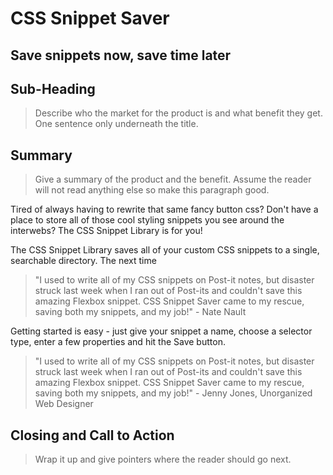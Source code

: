 # CSS Snippet Saver #

## Save snippets now, save time later ##

## Sub-Heading ##
  > Describe who the market for the product is and what benefit they get. One sentence only underneath the title.

## Summary ##
  > Give a summary of the product and the benefit. Assume the reader will not read anything else so make this paragraph good.

Tired of always having to rewrite that same fancy button css? Don't have a place to store all of those cool styling snippets you see around the interwebs? The CSS Snippet Library is for you!

The CSS Snippet Library saves all of your custom CSS snippets to a single, searchable directory. The next time

  > "I used to write all of my CSS snippets on Post-it notes, but disaster struck last week when I ran out of Post-its and couldn't save this amazing Flexbox snippet. CSS Snippet Saver came to my rescue, saving both my snippets, and my job!" - Nate Nault

Getting started is easy - just give your snippet a name, choose a selector type, enter a few properties and hit the Save button.

  > "I used to write all of my CSS snippets on Post-it notes, but disaster struck last week when I ran out of Post-its and couldn't save this amazing Flexbox snippet. CSS Snippet Saver came to my rescue, saving both my snippets, and my job!" - Jenny Jones, Unorganized Web Designer

## Closing and Call to Action ##
  > Wrap it up and give pointers where the reader should go next.
